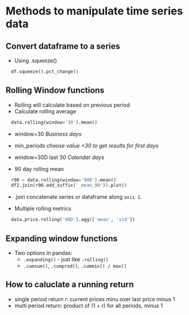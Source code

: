 # Methods to manipulate time series data

## Convert dataframe to a series

- Using .squeeze()

```python
  df.squeeze().pct_change()
```

## Rolling Window functions

- Rolling will calculate based on previous period
- Calculate rolling average

```python
  data.rolling(window='30').mean()
```

- window=30 *Business days*
- min_periods *choose value <30 to get results for first days*
- window=30D last 30 *Calendar days*

- 90 day rolling mean

```python
  r90 = data.rolling(window='90D').mean()
  df2.join(r90.add_suffix('_mean_90')).plot()
```

- .join concatenate series or dataframe along `axis 1`.

- Multiple rolling metrics

```python
  data.price.rolling('90D').agg(['mean', 'std'])
```

## Expanding window functions

- Two options in pandas:
  - `.expanding()` - just like `.rolling()`
  - `.cumsum()`, `.cumprod()`, `.cummin() / max()`

## How to caluclate a running return

- single period return r: current prices minu over last price minus 1
- multi period return: product of (1 + r) for all periods, minus 1
